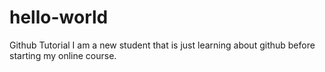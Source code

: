 # hello-world
Github Tutorial
I am a new student that is just learning about github before starting my online course.  

